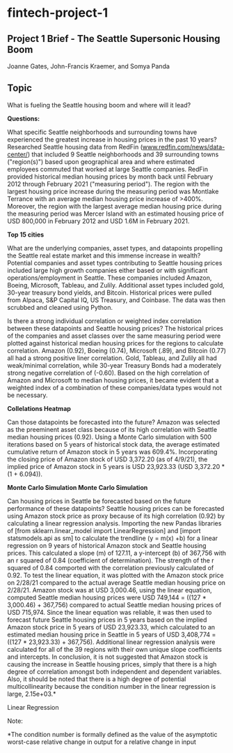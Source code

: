 # fintech-project-1

## Project 1 Brief - The Seattle Supersonic Housing Boom

Joanne Gates, John-Francis Kraemer, and Somya Panda

## Topic
What is fueling the Seattle housing boom and where will it lead?

**Questions:**

What specific Seattle neighborhoods and surrounding towns have experienced the greatest increase in housing prices in the past 10 years?
Researched Seattle housing data from RedFin (www.redfin.com/news/data-center/) that included 9 Seattle neighborhoods and 39 surrounding towns ("region(s)") based upon geographical area and where estimated employees commuted that worked at large Seattle companies. RedFin provided historical median housing prices by month back until February 2012 through February 2021 ("measuring period"). The region with the largest housing price increase during the measuring period was Montlake Terrance with an average median housing price increase of >400%. Moreover, the region with the largest average median housing price during the measuring period was Mercer Island with an estimated housing price of USD 800,000 in February 2012 and USD 1.6M in February 2021.

**Top 15 cities**

What are the underlying companies, asset types, and datapoints propelling the Seattle real estate market and this immense increase in wealth?
Potential companies and asset types contributing to Seattle housing prices included large high growth companies either based or with significant operations/employment in Seattle. These companies included Amazon, Boeing, Microsoft, Tableau, and Zulily. Additional asset types included gold, 30-year treasury bond yields, and Bitcoin. Historical prices were pulled from Alpaca, S&P Capital IQ, US Treasury, and Coinbase. The data was then scrubbed and cleaned using Python.

Is there a strong individual correlation or weighted index correlation between these datapoints and Seattle housing prices?
The historical prices of the companies and asset classes over the same measuring period were plotted against historical median housing prices for the regions to calculate correlation. Amazon (0.92), Boeing (0.74), Microsoft (.89), and Bitcoin (0.77) all had a strong positive liner correlation. Gold, Tableau, and Zulily all had weak/minimal correlation, while 30-year Treasury Bonds had a moderately strong negative correlation of (-0.60). Based on the high correlation of Amazon and Microsoft to median housing prices, it became evident that a weighted index of a combination of these companies/data types would not be necessary.

**Collelations Heatmap**

Can those datapoints be forecasted into the future?
Amazon was selected as the preeminent asset class because of its high correlation with Seattle median housing prices (0.92). Using a Monte Carlo simulation with 500 iterations based on 5 years of historical stock data, the average estimated cumulative return of Amazon stock in 5 years was 609.4%. Incorporating the closing price of Amazon stock of USD 3,372.20 (as of 4/9/21), the implied price of Amazon stock in 5 years is USD 23,923.33 (USD 3,372.20 * (1 + 6.094)).

**Monte Carlo Simulation Monte Carlo Simulation**

Can housing prices in Seattle be forecasted based on the future performance of these datapoints?
Seattle housing prices can be forecasted using Amazon stock price as proxy because of its high correlation (0.92) by calculating a linear regression analysis. Importing the new Pandas libraries of [from sklearn.linear_model import LinearRegression] and [import statsmodels.api as sm] to calculate the trendline (y = m(x) +b) for a linear regression on 9 years of historical Amazon stock and Seattle housing prices. This calculated a slope (m) of 127.11, a y-intercept (b) of 367,756 with an r squared of 0.84 (coefficient of determination). The strength of the r squared of 0.84 comported with the correlation previously calculated of 0.92. To test the linear equation, it was plotted with the Amazon stock price on 2/28/21 compared to the actual average Seattle median housing price on 2/28/21. Amazon stock was at USD 3,000.46, using the linear equation, computed Seattle median housing prices were USD 749,144 = ((127 * 3,000.46) + 367,756) compared to actual Seattle median housing prices of USD 715,974. Since the linear equation was reliable, it was then used to forecast future Seattle housing prices in 5 years based on the implied Amazon stock price in 5 years of USD 23,923.33, which calculated to an estimated median housing price in Seattle in 5 years of USD 3,408,774 = ((127 * 23,923.33) + 367,756). Additional linear regression analysis were calculated for all of the 39 regions with their own unique slope coefficients and intercepts. In conclusion, it is not suggested that Amazon stock is causing the increase in Seattle housing prices, simply that there is a high degree of correlation amongst both independent and dependent variables. Also, it should be noted that there is a high degree of potential multicollinearity because the condition number in the linear regression is large, 2.15e+03.*

Linear Regression

Note:

*The condition number is formally defined as the value of the asymptotic worst-case relative change in output for a relative change in input

